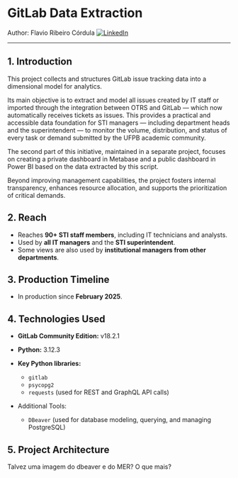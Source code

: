 # GitLab Data Extraction

Author: Flavio Ribeiro Córdula [![LinkedIn](https://img.shields.io/badge/LinkedIn--blue?style=flat-square&logo=linkedin&logoColor=white)](https://www.linkedin.com/in/cordulaflavio)

---

## 1. Introduction

This project collects and structures GitLab issue tracking data into a dimensional model for analytics.

Its main objective is to extract and model all issues created by IT staff or imported through the integration between OTRS and GitLab — which now automatically receives tickets as issues. This provides a practical and accessible data foundation for STI managers — including department heads and the superintendent — to monitor the volume, distribution, and status of every task or demand submitted by the UFPB academic community.

The second part of this initiative, maintained in a separate project, focuses on creating a private dashboard in Metabase and a public dashboard in Power BI based on the data extracted by this script.

Beyond improving management capabilities, the project fosters internal transparency, enhances resource allocation, and supports the prioritization of critical demands.

## 2. Reach

- Reaches **90+ STI staff members**, including IT technicians and analysts.
- Used by **all IT managers** and the **STI superintendent**.
- Some views are also used by **institutional managers from other departments**.

## 3. Production Timeline

- In production since **February 2025**.

## 4. Technologies Used

* **GitLab Community Edition:** v18.2.1
* **Python:** 3.12.3
* **Key Python libraries:**

  * `gitlab`
  * `psycopg2`
  * `requests` (used for REST and GraphQL API calls)

* Additional Tools:

  * `DBeaver` (used for database modeling, querying, and managing PostgreSQL)

## 5. Project Architecture


Talvez uma imagem do dbeaver e do MER? O que mais?

